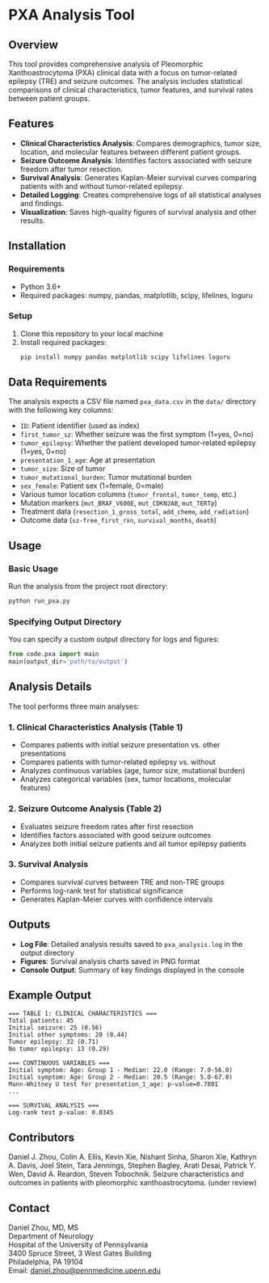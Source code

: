 # PXA Analysis Tool

## Overview

This tool provides comprehensive analysis of Pleomorphic Xanthoastrocytoma (PXA) clinical data with a focus on tumor-related epilepsy (TRE) and seizure outcomes. The analysis includes statistical comparisons of clinical characteristics, tumor features, and survival rates between patient groups.

## Features

- **Clinical Characteristics Analysis**: Compares demographics, tumor size, location, and molecular features between different patient groups.
- **Seizure Outcome Analysis**: Identifies factors associated with seizure freedom after tumor resection.
- **Survival Analysis**: Generates Kaplan-Meier survival curves comparing patients with and without tumor-related epilepsy.
- **Detailed Logging**: Creates comprehensive logs of all statistical analyses and findings.
- **Visualization**: Saves high-quality figures of survival analysis and other results.

## Installation

### Requirements

- Python 3.6+
- Required packages: numpy, pandas, matplotlib, scipy, lifelines, loguru

### Setup

1. Clone this repository to your local machine
2. Install required packages:
   ```bash
   pip install numpy pandas matplotlib scipy lifelines loguru
   ```

## Data Requirements

The analysis expects a CSV file named `pxa_data.csv` in the `data/` directory with the following key columns:

- `ID`: Patient identifier (used as index)
- `first_tumor_sz`: Whether seizure was the first symptom (1=yes, 0=no)
- `tumor_epilepsy`: Whether the patient developed tumor-related epilepsy (1=yes, 0=no)
- `presentation_1_age`: Age at presentation
- `tumor_size`: Size of tumor
- `tumor_mutational_burden`: Tumor mutational burden
- `sex_female`: Patient sex (1=female, 0=male)
- Various tumor location columns (`tumor_frontal`, `tumor_temp`, etc.)
- Mutation markers (`mut_BRAF_V600E`, `mut_CDKN2AB`, `mut_TERTp`)
- Treatment data (`resection_1_gross_total`, `add_chemo`, `add_radiation`)
- Outcome data (`sz-free_first_rxn`, `survival_months`, `death`)

## Usage

### Basic Usage

Run the analysis from the project root directory:

```bash
python run_pxa.py
```

### Specifying Output Directory

You can specify a custom output directory for logs and figures:

```python
from code.pxa import main
main(output_dir='path/to/output')
```

## Analysis Details

The tool performs three main analyses:

### 1. Clinical Characteristics Analysis (Table 1)
- Compares patients with initial seizure presentation vs. other presentations
- Compares patients with tumor-related epilepsy vs. without
- Analyzes continuous variables (age, tumor size, mutational burden)
- Analyzes categorical variables (sex, tumor locations, molecular features)

### 2. Seizure Outcome Analysis (Table 2)
- Evaluates seizure freedom rates after first resection
- Identifies factors associated with good seizure outcomes
- Analyzes both initial seizure patients and all tumor epilepsy patients

### 3. Survival Analysis
- Compares survival curves between TRE and non-TRE groups
- Performs log-rank test for statistical significance
- Generates Kaplan-Meier curves with confidence intervals

## Outputs

- **Log File**: Detailed analysis results saved to `pxa_analysis.log` in the output directory
- **Figures**: Survival analysis charts saved in PNG format
- **Console Output**: Summary of key findings displayed in the console

## Example Output

```
=== TABLE 1: CLINICAL CHARACTERISTICS ===
Total patients: 45
Initial seizure: 25 (0.56)
Initial other symptoms: 20 (0.44)
Tumor epilepsy: 32 (0.71)
No tumor epilepsy: 13 (0.29)

=== CONTINUOUS VARIABLES ===
Initial symptom: Age: Group 1 - Median: 22.0 (Range: 7.0-56.0)
Initial symptom: Age: Group 2 - Median: 20.5 (Range: 5.0-67.0)
Mann-Whitney U test for presentation_1_age: p-value=0.7801
...

=== SURVIVAL ANALYSIS ===
Log-rank test p-value: 0.0345
```

## Contributors

Daniel J. Zhou, Colin A. Ellis, Kevin Xie, Nishant Sinha, Sharon Xie, Kathryn A. Davis, Joel Stein, Tara Jennings, Stephen Bagley, Arati Desai, Patrick Y. Wen, David A. Reardon, Steven Tobochnik. Seizure characteristics and outcomes in patients with pleomorphic xanthoastrocytoma. (under review)



## Contact
Daniel Zhou, MD, MS  
Department of Neurology  
Hospital of the University of Pennsylvania  
3400 Spruce Street, 3 West Gates Building  
Philadelphia, PA 19104  
Email: daniel.zhou@pennmedicine.upenn.edu
